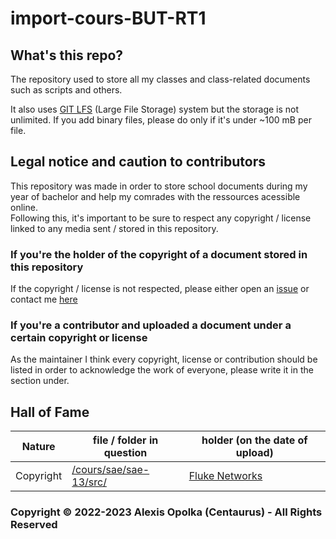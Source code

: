 # import-cours-BUT-RT1

## What's this repo?

The repository used to store all my classes and class-related documents such as scripts and others.

It also uses [GIT LFS](https://git-lfs.com/) (Large File Storage) system but the storage is not unlimited.
If you add binary files, please do only if it's under ~100 mB per file.

## Legal notice and caution to contributors

This repository was made in order to store school documents during my year of bachelor and help my comrades with the ressources acessible online.  
Following this, it's important to be sure to respect any copyright / license linked to any media sent / stored in this repository.  

### If you're the holder of the copyright of a document stored in this repository

If the copyright / license is not respected, please either open an [issue](https://github.com/alexis-opolka/import-cours-but-rt1/issues) or contact me [here](mailto:alexis-opolka.pro@protonmail.com)

### If you're a contributor and uploaded a document under a certain copyright or license

As the maintainer I think every copyright, license or contribution should be listed in order to acknowledge the work of everyone, please write it in the section under.

## Hall of Fame

| Nature | file / folder in question | holder (on the date of upload) |
|--------|---------------------------|--------------------------------|
| Copyright | [/cours/sae/sae-13/src/](https://github.com/alexis-opolka/import-cours-but-rt1/tree/master/cours/sae/sae-13/src/) | [Fluke Networks](https://www.flukenetworks.com/) |

### Copyright &copy; 2022-2023 Alexis Opolka (Centaurus) - All Rights Reserved

